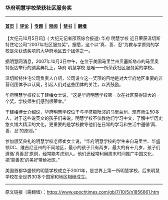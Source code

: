 ### 华府明慧学校荣获社区服务奖

---

#### [首页](../../../..?n1856661) &nbsp;|&nbsp; [评论](../../../../../epoch-comment?n1856661) &nbsp;|&nbsp; [专题](../../../../../epoch-special?n1856661) &nbsp;|&nbsp; [禁闻](../../../../../epoch-news?n1856661) &nbsp;|&nbsp; [禁书](../../../../../books?n1856661) &nbsp;|&nbsp; [翻墙](https://github.com/gfw-breaker/nogfw/blob/master/README.md?n1856661)


<div class="post_content" id="artbody" itemprop="articleBody">
 <!-- article content begin -->
 <p>
  【大纪元10月5日讯】( 大纪元记者邵燕综合报道) 华府
  <ok href="https://www.epochtimes.com/gb/tag/%E6%98%8E%E6%85%A7%E5%AD%A6%E6%A0%A1.html">
   明慧学校
  </ok>
  近日荣获温切斯特住宅公司“2007年社区服务奖”。据悉，这个以“真、善、忍”为教与学原则的学校是荣获该奖项的大华府地区五个团体之一。
 </p>
 <p>
  据明慧网消息，2007年10月3日中午，在位于美国马里兰州贝塞斯塔市的马里奥特饭店举行的颁奖典礼上，华府
  <ok href="https://www.epochtimes.com/gb/tag/%E6%98%8E%E6%85%A7%E5%AD%A6%E6%A0%A1.html">
   明慧学校
  </ok>
  是唯一一所荣获社区服务奖的学校。
 </p>
 <p>
  温切斯特住宅公司负责人介绍，公司设立这一奖项的目地是对大华府地区重要的非营利团体予以认同，引起人们对这些团体的关注，以资鼓励。
 </p>
 <p>
  华府明慧学校校长于建梅女士说，“这是华府明慧学校第一次在社区获得较大的一个奖，学校师生们感到很荣幸。”
 </p>
 <p>
  于建梅博士介绍说，华府明慧学校位于与华盛顿毗邻的马里兰州，现有师生50多人，对于这些说英文的孩子们来说，明慧学校不仅教他们学习中文，了解中华历史悠久博大精深的文化，更重要的是学校教导他们在日常的学习和生活中遵循‘真、善、忍’的原则。”
 </p>
 <p>
  参加颁奖典礼的明慧学校老师崔女士说，“华府明慧学校的学生来自马里兰、华盛顿DC、维吉尼亚州的不同地区，最小的孩子只有两岁，最大的有十几岁，孩子们遵循‘真善忍’原则，经常能考虑别人。他们还经常利用周末时间推广中国文化，把‘真善忍’的美好带给社区。”
 </p>
 <p>
  美国首都华盛顿的明慧学校成立于2001年，是世界上第一所明慧学校，后来明慧学校在全世界30多个国家和地区相继成立。
  <font color="#ffffff">
   (http://www.dajiyuan.com)
  </font>
 </p>
 <!-- article content end -->
 <div id="below_article_ad">
 </div>
</div>


---

原文链接（需翻墙）：https://www.epochtimes.com/gb/7/10/5/n1856661.htm